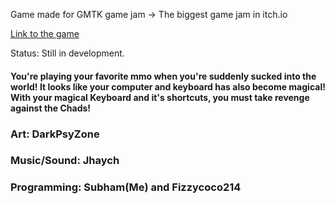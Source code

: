 Game made for GMTK game jam -> The biggest game jam in itch.io

<a href='https://team-bois.itch.io/cheeto-wizzard-chadslayer' id='installation-guide' class='anchor' aria-hidden='true' target='_blank'>Link to the game</a>

Status: Still in development.


#### You're playing your favorite mmo when you're suddenly sucked into the world! It looks like your computer and keyboard has also become magical! With your magical Keyboard and it's shortcuts, you must take revenge against the Chads!

### Art: DarkPsyZone
### Music/Sound: Jhaych
### Programming: Subham(Me) and Fizzycoco214
